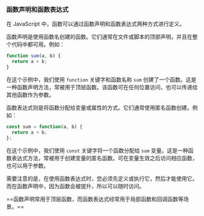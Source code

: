 ### 函数声明和函数表达式

在 JavaScript 中，函数可以通过函数声明和函数表达式两种方式进行定义。

函数声明是使用函数名创建的函数。它们通常在文件或脚本的顶部声明，并且在整个代码中都可用。例如：

```javascript
function sum(a, b) {
  return a + b;
}
```

在这个示例中，我们使用 `function` 关键字和函数名称 `sum` 创建了一个函数。这是一种函数声明方法，常被用于顶层函数。该函数可在任何位置访问，也可以传递给其他函数作为参数。

函数表达式则是将函数分配给变量或属性的方式。它们通常使用匿名函数创建。例如：

```javascript
const sum = function(a, b) {
  return a + b;
};
```

在这个示例中，我们使用 `const` 关键字将一个函数分配给 `sum` 变量。这是一种函数表达式方法，常被用于创建变量的匿名函数。可在变量生效之后访问相应函数，也可以用于参数。

需要注意的是，在使用函数表达式时，您必须先定义或执行它，然后才能使用它。而在函数声明中，因为函数会被提升，所以可以随时访问。

==函数声明常用于顶层函数，而函数表达式经常用于局部函数和回调函数等场景。==
